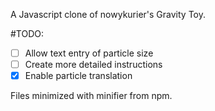 A Javascript clone of nowykurier's Gravity Toy.

#TODO:
- [ ] Allow text entry of particle size
- [ ] Create more detailed instructions
- [x] Enable particle translation

Files minimized with minifier from npm.
